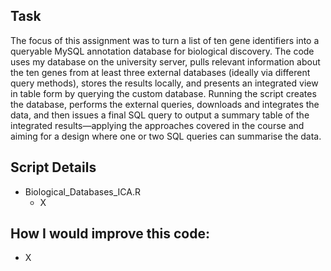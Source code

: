 ## Task
The focus of this assignment was to turn a list of ten gene identifiers into a queryable MySQL annotation database for biological discovery. The code uses my database on the university server, pulls relevant information about the ten genes from at least three external databases (ideally via different query methods), stores the results locally, and presents an integrated view in table form by querying the custom database. Running the script creates the database, performs the external queries, downloads and integrates the data, and then issues a final SQL query to output a summary table of the integrated results—applying the approaches covered in the course and aiming for a design where one or two SQL queries can summarise the data.

## Script Details
- Biological_Databases_ICA.R
  -  X

## How I would improve this code:
- X
